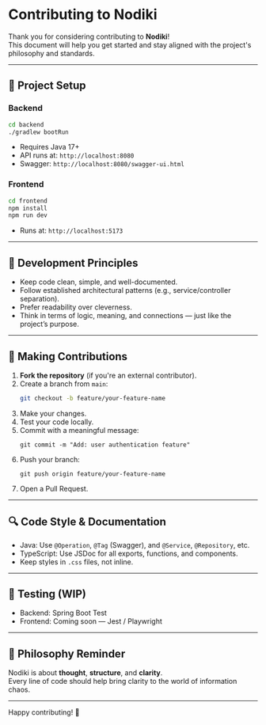 # Contributing to Nodiki

Thank you for considering contributing to **Nodiki**!  
This document will help you get started and stay aligned with the project's philosophy and standards.

***

## 🚀 Project Setup

### Backend

```bash
cd backend
./gradlew bootRun
```

- Requires Java 17+
- API runs at: `http://localhost:8080`
- Swagger: `http://localhost:8080/swagger-ui.html`

### Frontend

```bash
cd frontend
npm install
npm run dev
```

- Runs at: `http://localhost:5173`

***

## 🧠 Development Principles

- Keep code clean, simple, and well-documented.
- Follow established architectural patterns (e.g., service/controller separation).
- Prefer readability over cleverness.
- Think in terms of logic, meaning, and connections — just like the project’s purpose.

***

## 📝 Making Contributions

1. **Fork the repository** (if you're an external contributor).
2. Create a branch from `main`:
   ```bash
   git checkout -b feature/your-feature-name
   ```
3. Make your changes.
4. Test your code locally.
5. Commit with a meaningful message:
   ```
   git commit -m "Add: user authentication feature"
   ```
6. Push your branch:
   ```
   git push origin feature/your-feature-name
   ```
7. Open a Pull Request.

***

## 🔍 Code Style & Documentation

- Java: Use `@Operation`, `@Tag` (Swagger), and `@Service`, `@Repository`, etc.
- TypeScript: Use JSDoc for all exports, functions, and components.
- Keep styles in `.css` files, not inline.

***

## 🧪 Testing (WIP)

- Backend: Spring Boot Test
- Frontend: Coming soon — Jest / Playwright

***

## 🧭 Philosophy Reminder

Nodiki is about **thought**, **structure**, and **clarity**.  
Every line of code should help bring clarity to the world of information chaos.

***

Happy contributing! 🧠
